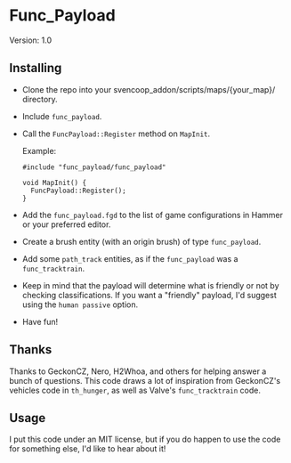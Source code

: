 # Func_Payload
Version: 1.0

## Installing
- Clone the repo into your svencoop_addon/scripts/maps/{your_map}/ directory.
- Include `func_payload`.
- Call the `FuncPayload::Register` method on `MapInit`.

  Example:
  ```
  #include "func_payload/func_payload"

  void MapInit() {
    FuncPayload::Register();
  }
  ```
- Add the `func_payload.fgd` to the list of game configurations in Hammer or your preferred editor.
- Create a brush entity (with an origin brush) of type `func_payload`.
- Add some `path_track` entities, as if the `func_payload` was a `func_tracktrain`.
- Keep in mind that the payload will determine what is friendly or not by checking classifications. If you want a "friendly" payload, I'd suggest using the `human passive` option.
- Have fun!

## Thanks
Thanks to GeckonCZ, Nero, H2Whoa, and others for helping answer a bunch of questions. This code draws a lot of inspiration from GeckonCZ's vehicles code in `th_hunger`, as well as Valve's `func_tracktrain` code.

## Usage
I put this code under an MIT license, but if you do happen to use the code for something else, I'd like to hear about it!
